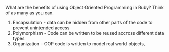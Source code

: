 What are the benefits of using Object Oriented Programming in Ruby? Think of as many as you can.

1. Encapsulation - data can be hidden from other parts of the code to prevent unintended access
2. Polymorphism - Code can be written to be reused accross different data types
3. Organization - OOP code is written to model real world objects, 

